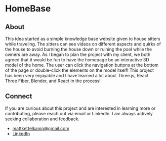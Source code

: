 # HomeBase

## About
This idea started as a simple knowledge base website given to house sitters while traveling. The sitters can see videos on different aspects and quirks of the house to avoid burning the house down or ruining the pool while the owners are away. As I began to plan the project with my client, we both agreed that it would be fun to have the homepage be an interactive 3D model of the home. The user can click the navigation buttons at the bottom of the page or double-click the elements on the model itself! This project has been very enjoyable and I have learned a lot about Three.js, React Three Fiber, Blender, and React in the process!

## Connect
If you are curious about this project and are interested in learning more or contributing, please reach out via email or LinkedIn. I am always actively seeking collaboration and feedback.  
- mattkettelkamp@gmail.com
- [LinkedIn](https://www.linkedin.com/in/matthew-kettelkamp-100490b2/)
